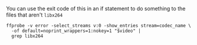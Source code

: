 You can use the exit code of this in an if statement to do something to the files that aren't `libx264`

    ffprobe -v error -select_streams v:0 -show_entries stream=codec_name \
      -of default=noprint_wrappers=1:nokey=1 "$video" | 
      grep libx264
